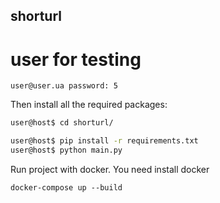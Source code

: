 ## shorturl

# user for testing
`user@user.ua
password: 5`

Then install all the required packages:

```bash
user@host$ cd shorturl/
```

```bash
user@host$ pip install -r requirements.txt
user@host$ python main.py
```

Run project with docker.
You need install docker

```commandline
docker-compose up --build
```